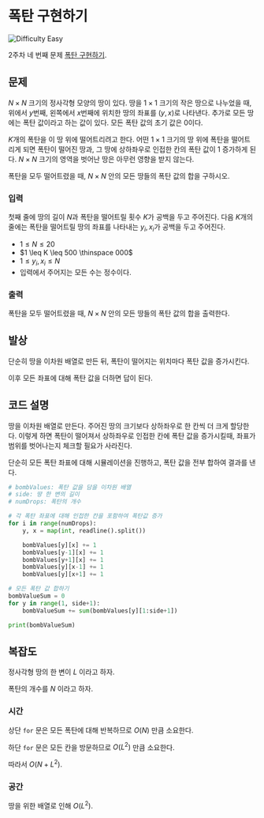 # 폭탄 구현하기

![Difficulty Easy](https://img.shields.io/badge/Difficulty-Easy-green)

2주차 네 번째 문제 [폭탄 구현하기][problem].

[problem]: https://edu.goorm.io/learn/lecture/33428/%EC%95%8C%EA%B3%A0%EB%A6%AC%EC%A6%98-%EB%A8%BC%EB%8D%B0%EC%9D%B4-%EC%B1%8C%EB%A6%B0%EC%A7%80-%EC%8B%9C%EC%A6%8C1/lesson/1669558/2%EC%A3%BC%EC%B0%A8-%EB%AC%B8%EC%A0%9C-4-%ED%8F%AD%ED%83%84-%EA%B5%AC%ED%98%84%ED%95%98%EA%B8%B0



## 문제

$N \times N$ 크기의 정사각형 모양의 땅이 있다.
땅을 $1 \times 1$ 크기의 작은 땅으로 나누었을 때, 위에서 $y$번째, 왼쪽에서 $x$번째에 위치한 땅의 좌표를 $(y, x)$로 나타낸다.
추가로 모든 땅에는 폭탄 값이라고 하는 값이 있다. 모든 폭탄 값의 초기 값은 $0$이다.

$K$개의 폭탄을 이 땅 위에 떨어트리려고 한다.
어떤 $1 \times 1$ 크기의 땅 위에 폭탄을 떨어트리게 되면 폭탄이 떨어진 땅과, 그 땅에 상하좌우로 인접한 칸의 폭탄 값이 1 증가하게 된다.
$N \times N$ 크기의 영역을 벗어난 땅은 아무런 영향을 받지 않는다.

폭탄을 모두 떨어트렸을 때, $N \times N$ 안의 모든 땅들의 폭탄 값의 합을 구하시오.

### 입력

첫째 줄에 땅의 길이 $N$과 폭탄을 떨어트릴 횟수 $K$가 공백을 두고 주어진다.
다음 $K$개의 줄에는 폭탄을 떨어트릴 땅의 좌표를 나타내는 $y_i, x_i$가 공백을 두고 주어진다.

- $1 \leq N \leq 20$
- $1 \leq K \leq 500 \thinspace 000$
- $1 \leq y_i, x_i \leq N$
- 입력에서 주어지는 모든 수는 정수이다.

### 출력

폭탄을 모두 떨어트렸을 때, $N \times N$ 안의 모든 땅들의 폭탄 값의 합을 출력한다.



## 발상

단순히 땅을 이차원 배열로 만든 뒤, 폭탄이 떨어지는 위치마다 폭탄 값을 증가시킨다.

이후 모든 좌표에 대해 폭탄 값을 더하면 답이 된다.



## 코드 설명

땅을 이차원 배열로 만든다.
주어진 땅의 크기보다 상하좌우로 한 칸씩 더 크게 할당한다.
이렇게 하면 폭탄이 떨어져서 상하좌우로 인접한 칸에 폭탄 값을 증가시킬때, 좌표가 범위를 벗어나는지 체크할 필요가 사라진다.

단순히 모든 폭탄 좌표에 대해 시뮬레이션을 진행하고, 폭탄 값을 전부 합하여 결과를 낸다.

```python
# bombValues: 폭탄 값을 담을 이차원 배열
# side: 땅 한 변의 길이
# numDrops: 폭탄의 개수

# 각 폭탄 좌표에 대해 인접한 칸을 포함하여 폭탄값 증가
for i in range(numDrops):
    y, x = map(int, readline().split())

    bombValues[y][x] += 1
    bombValues[y-1][x] += 1
    bombValues[y+1][x] += 1
    bombValues[y][x-1] += 1
    bombValues[y][x+1] += 1

# 모든 폭탄 값 합하기
bombValueSum = 0
for y in range(1, side+1):
    bombValueSum += sum(bombValues[y][1:side+1])

print(bombValueSum)
```



## 복잡도

정사각형 땅의 한 변이 $L$ 이라고 하자.

폭탄의 개수를 $N$ 이라고 하자.



### 시간

상단 `for` 문은 모든 폭탄에 대해 반복하므로 $O(N)$ 만큼 소요한다.

하단 `for` 문은 모든 칸을 방문하므로 $O(L^2)$ 만큼 소요한다.

따라서 $O(N+L^2)$.



### 공간

땅을 위한 배열로 인해 $O(L^2)$.

